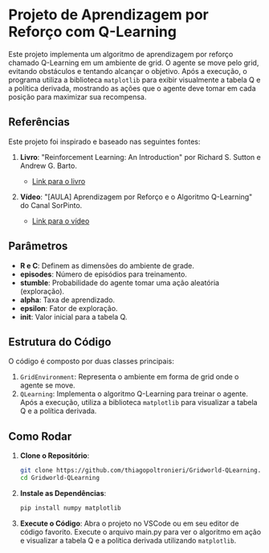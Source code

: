 # Projeto de Aprendizagem por Reforço com Q-Learning

Este projeto implementa um algoritmo de aprendizagem por reforço chamado Q-Learning em um ambiente de grid. O agente se move pelo grid, evitando obstáculos e tentando alcançar o objetivo. Após a execução, o programa utiliza a biblioteca `matplotlib` para exibir visualmente a tabela Q e a política derivada, mostrando as ações que o agente deve tomar em cada posição para maximizar sua recompensa.

## Referências

Este projeto foi inspirado e baseado nas seguintes fontes:

1. **Livro**: "Reinforcement Learning: An Introduction" por Richard S. Sutton e Andrew G. Barto. 
   - [Link para o livro](http://incompleteideas.net/book/RLbook2020.pdf)

2. **Vídeo**: "[AULA] Aprendizagem por Reforço e o Algoritmo Q-Learning" do Canal SorPinto.
   - [Link para o vídeo](https://youtu.be/tz8phEIqKAM)

## Parâmetros

- **R e C**: Definem as dimensões do ambiente de grade.
- **episodes**: Número de episódios para treinamento.
- **stumble**: Probabilidade do agente tomar uma ação aleatória (exploração).
- **alpha**: Taxa de aprendizado.
- **epsilon**: Fator de exploração.
- **init**: Valor inicial para a tabela Q.

## Estrutura do Código

O código é composto por duas classes principais:

1. `GridEnvironment`: Representa o ambiente em forma de grid onde o agente se move.
2. `QLearning`: Implementa o algoritmo Q-Learning para treinar o agente. Após a execução, utiliza a biblioteca `matplotlib` para visualizar a tabela Q e a política derivada.

## Como Rodar

1. **Clone o Repositório**:
   ```bash
   git clone https://github.com/thiagopoltronieri/Gridworld-QLearning.git
   cd Gridworld-QLearning
   ```

2. **Instale as Dependências**:
   ```bash
   pip install numpy matplotlib
   ```

3. **Execute o Código**:
   Abra o projeto no VSCode ou em seu editor de código favorito. Execute o arquivo main.py para ver o algoritmo em ação e visualizar a tabela Q e a política derivada utilizando `matplotlib`.